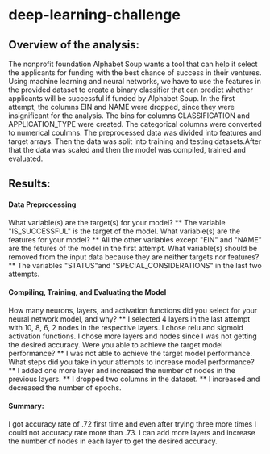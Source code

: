 # deep-learning-challenge


## Overview of the analysis: 
   The nonprofit foundation Alphabet Soup wants a tool that can help it select the applicants for funding with the best chance of success in their ventures. Using machine learning and neural networks, we have to use the features in the provided dataset to create a binary classifier that can predict whether applicants will be successful if funded by Alphabet Soup.
   In the first attempt, the columns EIN and NAME were dropped, since they were insignificant for the analysis. The bins for columns CLASSIFICATION and APPLICATION_TYPE were created. The categorical columns were converted to numerical coulmns. The preprocessed data was divided into features and target arrays. Then the data was split into training and testing datasets.After that the data was scaled and then the model was compiled, trained and evaluated.
   

## Results:

#### Data Preprocessing

What variable(s) are the target(s) for your model?
** The variable "IS_SUCCESSFUL" is the target of the model.
What variable(s) are the features for your model?
** All the other variables except "EIN" and "NAME" are the fetures of the model in the first attempt.
What variable(s) should be removed from the input data because they are neither targets nor features?
** The variables "STATUS"and "SPECIAL_CONSIDERATIONS" in the last two attempts.

#### Compiling, Training, and Evaluating the Model

How many neurons, layers, and activation functions did you select for your neural network model, and why?
** I selected 4 layers in the last attempt with 10, 8, 6, 2 nodes in the respective layers. I chose relu and sigmoid activation functions. I chose more layers and nodes since I was not getting the desired accuracy.
Were you able to achieve the target model performance?
** I was not able to achieve the target model performance.
What steps did you take in your attempts to increase model performance?
** I added one more layer and increased the number of nodes in the previous layers.
** I dropped two columns in the dataset.
** I increased and decreased the number of epochs.

#### Summary: 

I got accuracy rate of .72 first time and even after trying three more times I could not accuracy rate more than .73. I can add more layers and increase the number of nodes in each layer to get the desired accuracy.
